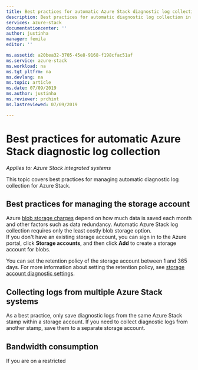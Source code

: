 ```yaml
---
title: Best practices for automatic Azure Stack diagnostic log collection | Microsoft Docs
description: Best practices for automatic diagnostic log collection in Azure Stack Help + Support
services: azure-stack
documentationcenter: ''
author: justinha
manager: femila
editor: ''

ms.assetid: a20bea32-3705-45e8-9168-f198cfac51af
ms.service: azure-stack
ms.workload: na
ms.tgt_pltfrm: na
ms.devlang: na
ms.topic: article
ms.date: 07/09/2019
ms.author: justinha
ms.reviewer: prchint
ms.lastreviewed: 07/09/2019

---
```

# Best practices for automatic Azure Stack diagnostic log collection 

*Applies to: Azure Stack integrated systems*

This topic covers best practices for managing automatic diagnostic log collection for Azure Stack. 

## Best practices for managing the storage account 

Azure [blob storage charges](https://azure.microsoft.com/pricing/details/storage/blobs/) depend on how much data is saved each month and other factors such as data redundancy. 
Automatic Azure Stack log collection requires only the least costly blob storage option.  
If you don't have an existing storage account, you can sign in to the Azure portal, click **Storage accounts**, and then click **Add** to create a storage account for blobs.

You can set the retention policy of the storage account between 1 and 365 days. For more information about setting the retention policy, see [storage account diagnostic settings](https://docs.microsoft.com/azure/azure-monitor/platform/archive-diagnostic-logs#diagnostic-settings). 

## Collecting logs from multiple Azure Stack systems

As a best practice, only save diagnostic logs from the same Azure Stack stamp within a storage account. 
If you need to collect diagnostic logs from another stamp, save them to a separate storage account.

## Bandwidth consumption

If you are on a restricted 


<!---For follow up: what are best practices for expiration, why SAS tokens are not used (place in SAS URL topic), can I point multiple Azure Stack systems to the same storage account? Etc. etc. 

need section on "setup log collection"

need section on best practices to manage log collection


Best practices


	
Multiple  log collection
	Bandwidth Consumption
	Retention policy
	 

--->


